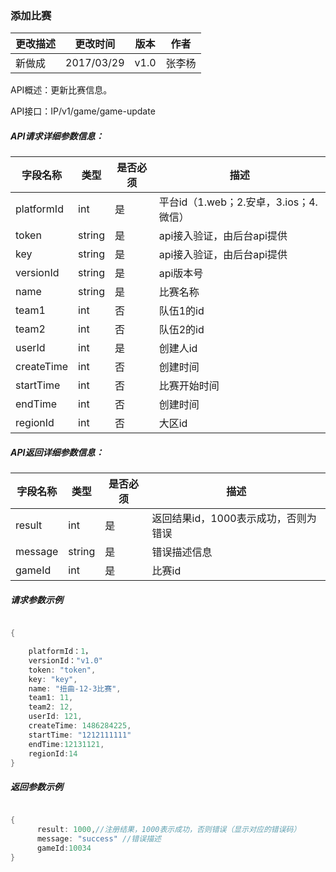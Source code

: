 ### 添加比赛


| 更改描述 | 更改时间 | 版本 | 作者 |
|--------|--------|--------|--------|
| 新做成| 2017/03/29  |v1.0|张李杨|


API概述：更新比赛信息。

API接口：IP/v1/game/game-update




##### API请求详细参数信息：


| 字段名称 | 类型 |是否必须|描述|
|--------|--------|--------|--------|
|  platformId |    int    |是|平台id（1.web；2.安卓，3.ios；4.微信）|
|  token |   string |是|api接入验证，由后台api提供|
|  key |   string |是|api接入验证，由后台api提供|
|  versionId |   string |是|api版本号|
|  name |   string |是|比赛名称|
|  team1 |   int |否|队伍1的id|
|  team2 |   int |否|队伍2的id|
|  userId |  int|是|创建人id|
|  createTime |   int |否|创建时间|
|  startTime |   int |否|比赛开始时间|
|  endTime |   int |否|创建时间|
|  regionId |   int |否|大区id|







##### API返回详细参数信息：


| 字段名称 | 类型 |是否必须|描述|
|--------|--------|--------|--------|
|  result |    int    |是|返回结果id，1000表示成功，否则为错误|
|  message |   string |是|错误描述信息|
|  gameId |   int |是|比赛id|


##### 请求参数示例


```go

{

    platformId：1，
    versionId："v1.0"
    token: "token",
    key: "key",
    name: "扭曲-12-3比赛",
    team1: 11,
    team2: 12,
    userId: 121,
    createTime: 1486284225,
    startTime: "1212111111"
    endTime:12131121,
    regionId:14
}

```

##### 返回参数示例



```go

{
      result: 1000,//注册结果，1000表示成功，否则错误（显示对应的错误码）
      message: "success" //错误描述
      gameId:10034
}

```